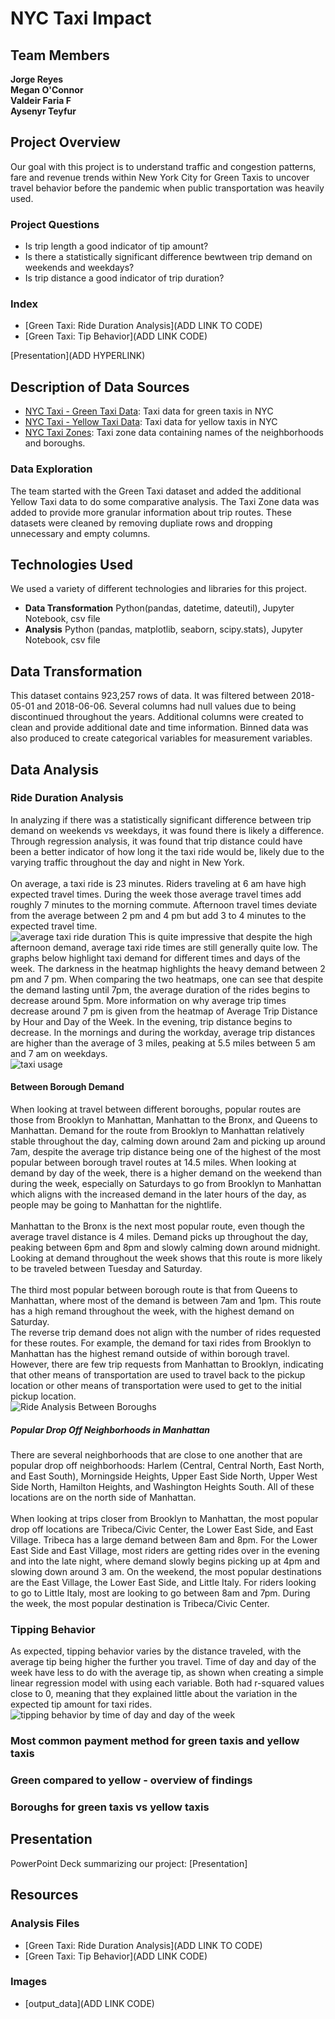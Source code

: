 # NYC Taxi Impact
## Team Members
**Jorge Reyes**<br />
**Megan O'Connor**<br />
**Valdeir Faria F**<br />
**Aysenyr Teyfur**<br />

## Project Overview
Our goal with this project is to understand traffic and congestion patterns, fare and revenue trends within New York City for Green Taxis to uncover travel behavior before the pandemic when public transportation was heavily used.

### Project Questions
- Is trip length a good indicator of tip amount?
- Is there a statistically significant difference bewtween trip demand on weekends and weekdays?
- Is trip distance a good indicator of trip duration?

### Index
- [Green Taxi: Ride Duration Analysis](ADD LINK TO CODE)
- [Green Taxi: Tip Behavior](ADD LINK CODE)

[Presentation](ADD HYPERLINK)

## Description of Data Sources
- [NYC Taxi - Green Taxi Data](https://learn.microsoft.com/en-us/azure/open-datasets/dataset-taxi-green?tabs=azureml-opendatasets): Taxi data for green taxis in NYC
- [NYC Taxi - Yellow Taxi Data](https://learn.microsoft.com/en-us/azure/open-datasets/dataset-taxi-yellow?tabs=azureml-opendatasets): Taxi data for yellow taxis in NYC
- [NYC Taxi Zones](https://data.cityofnewyork.us/Transportation/NYC-Taxi-Zones/d3c5-ddgc): Taxi zone data containing names of the neighborhoods and boroughs.

### Data Exploration
The team started with the Green Taxi dataset and added the additional Yellow Taxi data to do some comparative analysis. The Taxi Zone data was added to provide more granular information about trip routes. These datasets were cleaned by removing dupliate rows and dropping unnecessary and empty columns. 

## Technologies Used
We used a variety of different technologies and libraries for this project.<br />
- **Data Transformation** Python(pandas, datetime, dateutil), Jupyter Notebook, csv file<br />
- **Analysis** Python (pandas, matplotlib, seaborn, scipy.stats), Jupyter Notebook, csv file<br />

## Data Transformation
This dataset contains 923,257 rows of data. It was filtered between 2018-05-01 and 2018-06-06. Several columns had null values due to being discontinued throughout the years. Additional columns were created to clean and provide additional date and time information. Binned data was also produced to create categorical variables for measurement variables.

## Data Analysis
### Ride Duration Analysis
In analyzing if there was a statistically significant difference between trip demand on weekends vs weekdays, it was found there is likely a difference. Through regression analysis, it was found that trip distance could have been a better indicator of how long it the taxi ride would be, likely due to the varying traffic throughout the day and night in New York.<br />
<br />
On average, a taxi ride is 23 minutes. Riders traveling at 6 am have high expected travel times. During the week those average travel times add roughly 7 minutes to the morning commute. Afternoon travel times deviate from the average between 2 pm and 4 pm but add 3 to 4 minutes to the expected travel time.<br />
![average taxi ride duration](Green-Taxi-Only-Analysis/output_data/Average-Trip-Duration_3-graphs.png)
This is quite impressive that despite the high afternoon demand, average taxi ride times are still generally quite low. The graphs below highlight taxi demand for different times and days of the week. The darkness in the heatmap highlights the heavy demand between 2 pm and 7 pm. When comparing the two heatmaps, one can see that despite the demand lasting until 7pm, the average duration of the rides begins to decrease around 5pm. More information on why average trip times decrease around 7 pm is given from the heatmap of Average Trip Distance by Hour and Day of the Week. In the evening, trip distance begins to decrease. In the mornings and during the workday, average trip distances are higher than the average of 3 miles, peaking at 5.5 miles between 5 am and 7 am on weekdays.<br />
![taxi usage](Green-Taxi-Only-Analysis/output_data/Taxi-Usage_3-graphs.png)

#### Between Borough Demand
When looking at travel between different boroughs, popular routes are those from Brooklyn to Manhattan, Manhattan to the Bronx, and Queens to Manhattan. Demand for the route from Brooklyn to Manhattan relatively stable throughout the day, calming down around 2am and picking up around 7am, despite the average trip distance being one of the highest of the most popular between borough travel routes at 14.5 miles. When looking at demand by day of the week, there is a higher demand on the weekend than during the week, especially on Saturdays to go from Brooklyn to Manhattan which aligns with the increased demand in the later hours of the day, as people may be going to Manhattan for the nightlife.<br />
<br />
Manhattan to the Bronx is the next most popular route, even though the average travel distance is 4 miles. Demand picks up throughout the day, peaking between 6pm and 8pm and slowly calming down around midnight. Looking at demand throughout the week shows that this route is more likely to be traveled between Tuesday and Saturday.<br />
<br />
The third most popular between borough route is that from Queens to Manhattan, where most of the demand is between 7am and 1pm. This route has a high remand throughout the week, with the highest demand on Saturday.<br />
The reverse trip demand does not align with the number of rides requested for these routes. For example, the demand for taxi rides from Brooklyn to Manhattan has the highest remand outside of within borough travel. However, there are few trip requests from Manhattan to Brooklyn, indicating that other means of transportation are used to travel back to the pickup location or other means of transportation were used to get to the initial pickup location.<br />
![Ride Analysis Between Boroughs](https://github.com/thecolombian/Group-Project-NY-Green_taxi/blob/moconnor/output_data/Ride-Analysis-Between-Boroughs.png)
##### Popular Drop Off Neighborhoods in Manhattan
There are several neighborhoods that are close to one another that are popular drop off neighborhoods: Harlem (Central, Central North, East North, and East South), Morningside Heights, Upper East Side North, Upper West Side North, Hamilton Heights, and Washington Heights South. All of these locations are on the north side of Manhattan.<br />
<br />
When looking at trips closer from Brooklyn to Manhattan, the most popular drop off locations are Tribeca/Civic Center, the Lower East Side, and East Village. Tribeca has a large demand between 8am and 8pm. For the Lower East Side and East Village, most riders are getting rides over in the evening and into the late night, where demand slowly begins picking up at 4pm and slowing down around 3 am. On the weekend, the most popular destinations are the East Village, the Lower East Side, and Little Italy. For riders looking to go to Little Italy, most are looking to go between 8am and 7pm. During the week, the most popular destination is Tribeca/Civic Center. 

### Tipping Behavior
As expected, tipping behavior varies by the distance traveled, with the average tip being higher the further you travel. Time of day and day of the week have less to do with the average tip, as shown when creating a simple linear regression model with using each variable. Both had r-squared values close to 0, meaning that they explained little about the variation in the expected tip amount for taxi rides. <br />
![tipping behavior by time of day and day of the week](https://github.com/thecolombian/Group-Project-NY-Green_taxi/blob/moconnor/output_data/Tipping-Behavior-by-Day-of-Week-and-Time-of-Day.png)

### Most common payment method for green taxis and yellow taxis

### Green compared to yellow - overview of findings

### Boroughs for green taxis vs yellow taxis

## Presentation
PowerPoint Deck summarizing our project: [Presentation]

## Resources
### Analysis Files
- [Green Taxi: Ride Duration Analysis](ADD LINK TO CODE)
- [Green Taxi: Tip Behavior](ADD LINK CODE)
### Images
- [output_data](ADD LINK CODE)
